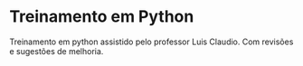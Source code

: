 # Treinamento em Python
Treinamento em python assistido pelo professor Luis Claudio. Com revisões e sugestões de melhoria.
